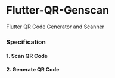 # Flutter-QR-Genscan
Flutter QR Code Generator and Scanner





### Specification
#### 1. Scan QR Code 
#### 2. Generate QR Code
